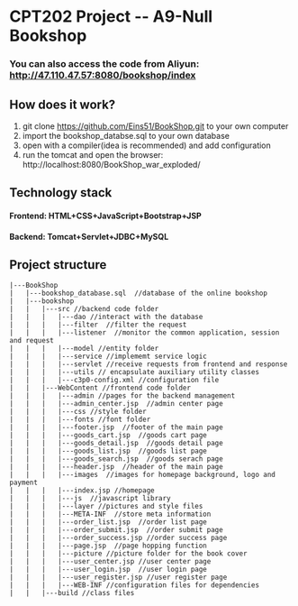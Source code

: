 # CPT202 Project -- A9-Null Bookshop
### You can also access the code from Aliyun: http://47.110.47.57:8080/bookshop/index

## How does it work?
1. git clone https://github.com/Eins51/BookShop.git to your own computer
2. import the bookshop_databse.sql to your own database
3. open with a compiler(idea is recommended) and add configuration
4. run the tomcat and open the browser: http://localhost:8080/BookShop_war_exploded/

## Technology stack
#### Frontend: HTML+CSS+JavaScript+Bootstrap+JSP
#### Backend: Tomcat+Servlet+JDBC+MySQL

## Project structure
```
|---BookShop
|   |---bookshop_database.sql  //database of the online bookshop
|   |---bookshop
|   |   |---src //backend code folder
|   |   |   |---dao //interact with the database
|   |   |   |---filter  //filter the request
|   |   |   |---listener  //monitor the common application, session and request
|   |   |   |---model //entity folder
|   |   |   |---service //implememt service logic 
|   |   |   |---servlet //receive requests from frontend and response
|   |   |   |---utils // encapsulate auxiliary utility classes
|   |   |   |---c3p0-config.xml //configuration file
|   |   |---WebContent //frontend code folder
|   |   |   |---admin //pages for the backend management
|   |   |   |---admin_center.jsp  //admin center page
|   |   |   |---css //style folder
|   |   |   |---fonts //font folder
|   |   |   |---footer.jsp  //footer of the main page
|   |   |   |---goods_cart.jsp  //goods cart page
|   |   |   |---goods_detail.jsp  //goods detail page
|   |   |   |---goods_list.jsp  //goods list page
|   |   |   |---goods_search.jsp  //goods serach page
|   |   |   |---header.jsp  //header of the main page
|   |   |   |---images  //images for homepage background, logo and payment
|   |   |   |---index.jsp //homepage
|   |   |   |---js  //javascript library
|   |   |   |---layer //pictures and style files
|   |   |   |---META-INF  //store meta information
|   |   |   |---order_list.jsp  //order list page
|   |   |   |---order_submit.jsp  //order submit page
|   |   |   |---order_success.jsp //order success page
|   |   |   |---page.jsp  //page hopping function
|   |   |   |---picture //picture folder for the book cover
|   |   |   |---user_center.jsp //user center page
|   |   |   |---user_login.jsp  //user login page
|   |   |   |---user_register.jsp //user register page
|   |   |   |---WEB-INF //configuration files for dependencies
|   |   |---build //class files
```
